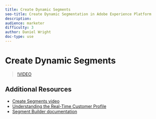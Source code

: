 ```yaml
---
title: Create Dynamic Segments
seo-title: Create Dynamic Segmentation in Adobe Experience Platform
description: 
audience: marketer
difficulty: 3
author: Daniel Wright
doc-type: use
---
```


# Create Dynamic Segments

>[!VIDEO](https://video.tv.adobe.com/v/27428?quality=12)

## Additional Resources

* [Create Segments video](create-segments.md)
* [Understanding the Real-Time Customer Profile](../profiles/bring-data-into-the-real-time-customer-profile.md)
* [Segment Builder documentation](https://www.adobe.io/apis/experienceplatform/home/profile-identity-segmentation/profile-identity-segmentation-services.html#!end-user/markdown/segmentation_overview/segmentation.md)